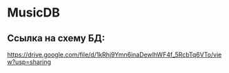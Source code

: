 # MusicDB

## Ссылка на схему БД:
<https://drive.google.com/file/d/1kRhj9Ymn6inaDewlhWF4f_5RcbTq6VTo/view?usp=sharing>
